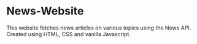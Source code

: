 # News-Website
This website fetches news articles on various topics using the News API. Created using HTML, CSS and vanilla Javascript.
